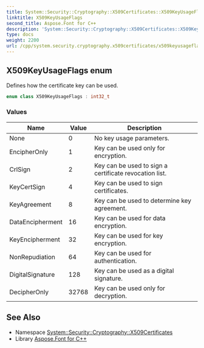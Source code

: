 ```yaml
---
title: System::Security::Cryptography::X509Certificates::X509KeyUsageFlags enum
linktitle: X509KeyUsageFlags
second_title: Aspose.Font for C++
description: 'System::Security::Cryptography::X509Certificates::X509KeyUsageFlags enum. Defines how the certificate key can be used in C++.'
type: docs
weight: 2200
url: /cpp/system.security.cryptography.x509certificates/x509keyusageflags/
---
```

## X509KeyUsageFlags enum


Defines how the certificate key can be used.

```cpp
enum class X509KeyUsageFlags : int32_t
```

### Values

| Name | Value | Description |
| --- | --- | --- |
| None | 0 | No key usage parameters. |
| EncipherOnly | 1 | Key can be used only for encryption. |
| CrlSign | 2 | Key can be used to sign a certificate revocation list. |
| KeyCertSign | 4 | Key can be used to sign certificates. |
| KeyAgreement | 8 | Key can be used to determine key agreement. |
| DataEncipherment | 16 | Key can be used for data encryption. |
| KeyEncipherment | 32 | Key can be used for key encryption. |
| NonRepudiation | 64 | Key can be used for authentication. |
| DigitalSignature | 128 | Key can be used as a digital signature. |
| DecipherOnly | 32768 | Key can be used only for decryption. |

## See Also

* Namespace [System::Security::Cryptography::X509Certificates](../)
* Library [Aspose.Font for C++](../../)
